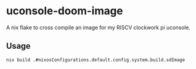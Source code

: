 # uconsole-doom-image

A nix flake to cross compile an image for my RISCV clockwork pi uconsole.

## Usage

```bash
nix build .#nixosConfigurations.default.config.system.build.sdImage
```
